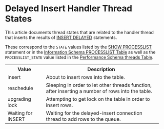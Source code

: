 # Delayed Insert Handler Thread States

This article documents thread states that are related to the handler thread that inserts the results of [INSERT DELAYED](/sql-statements-structure/sql-statements/data-manipulation/inserting-loading-data/insert-delayed) statements.

These correspond to the `STATE` values listed by the [SHOW PROCESSLIST](/sql-statements-structure/sql-statements/administrative-sql-statements/show/show-processlist) statement or in the [Information Schema PROCESSLIST Table](/kb/en/information-schema-processlist-table/) as well as the `PROCESSLIST_STATE` value listed in the [Performance Schema threads Table](/sql-statements-structure/sql-statements/administrative-sql-statements/system-tables/performance-schema/performance-schema-tables/performance-schema-threads-table).

<table><tbody><tr><th>Value</th><th>Description</th></tr>
<tr><td>insert</td><td>About to insert rows into the table.</td></tr>
<tr><td>reschedule</td><td>Sleeping in order to let other threads function, after inserting a number of rows into the table.</td></tr>
<tr><td>upgrading lock</td><td>Attempting to get lock on the table in order to insert rows.</td></tr>
<tr><td>Waiting for INSERT</td><td>Waiting for the delayed-insert connection thread to add rows to the queue.</td></tr>
</tbody></table>